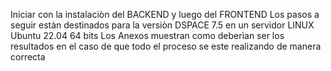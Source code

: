 Iniciar con la instalaciòn del BACKEND y luego del FRONTEND
Los pasos a seguir estàn destinados para la versiòn DSPACE 7.5 en un servidor LINUX Ubuntu 22.04 64 bits
Los Anexos muestran como deberìan ser los resultados en el caso de que todo el proceso se este realizando de manera correcta


